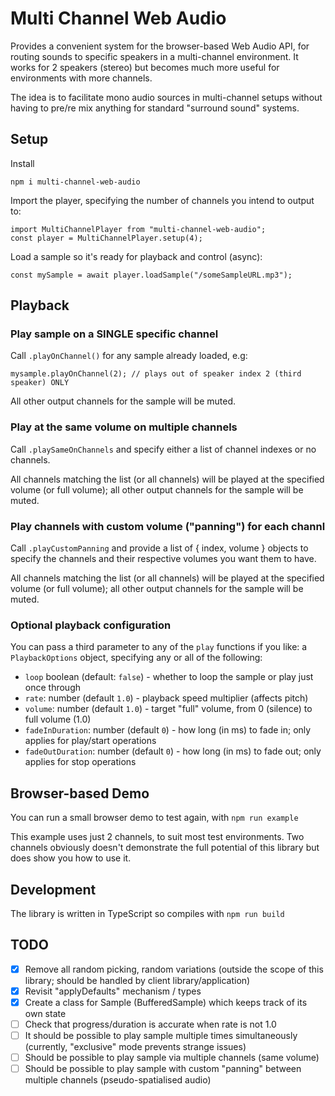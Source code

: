 # Multi Channel Web Audio

Provides a convenient system for the browser-based Web Audio API, for routing sounds to specific speakers in a multi-channel environment. It works for 2 speakers (stereo) but becomes much more useful for environments with more channels.

The idea is to facilitate mono audio sources in multi-channel setups without having to pre/re mix anything for standard "surround sound" systems.

## Setup

Install

```
npm i multi-channel-web-audio
```

Import the player, specifying the number of channels you intend to output to:

```
import MultiChannelPlayer from "multi-channel-web-audio";
const player = MultiChannelPlayer.setup(4);
```

Load a sample so it's ready for playback and control (async):

```
const mySample = await player.loadSample("/someSampleURL.mp3");
```

## Playback

### Play sample on a SINGLE specific channel

Call `.playOnChannel()` for any sample already loaded, e.g:

```
mysample.playOnChannel(2); // plays out of speaker index 2 (third speaker) ONLY
```

All other output channels for the sample will be muted.

### Play at the same volume on multiple channels

Call `.playSameOnChannels` and specify either a list of channel indexes or no channels.

All channels matching the list (or all channels) will be played at the specified volume (or full volume); all other output channels for the sample will be muted.

### Play channels with custom volume ("panning") for each channl

Call `.playCustomPanning` and provide a list of { index, volume } objects to specify the channels and their respective volumes you want them to have.

All channels matching the list (or all channels) will be played at the specified volume (or full volume); all other output channels for the sample will be muted.

### Optional playback configuration

You can pass a third parameter to any of the `play` functions if you like: a `PlaybackOptions` object, specifying any or all of the following:

- `loop` boolean (default: `false`) - whether to loop the sample or play just once through
- `rate`: number (default `1.0`) - playback speed multiplier (affects pitch)
- `volume`: number (default `1.0`) - target "full" volume, from 0 (silence) to full volume (1.0)
- `fadeInDuration`: number (default `0`) - how long (in ms) to fade in; only applies for play/start operations
- `fadeOutDuration`: number (default `0`) - how long (in ms) to fade out; only applies for stop operations

## Browser-based Demo

You can run a small browser demo to test again, with `npm run example`

This example uses just 2 channels, to suit most test environments. Two channels obviously doesn't demonstrate the full potential of this library but does show you how to use it.

## Development

The library is written in TypeScript so compiles with `npm run build`

## TODO

- [x] Remove all random picking, random variations (outside the scope of this library; should be handled by client library/application)
- [x] Revisit "applyDefaults" mechanism / types
- [x] Create a class for Sample (BufferedSample) which keeps track of its own state
- [ ] Check that progress/duration is accurate when rate is not 1.0
- [ ] It should be possible to play sample multiple times simultaneously (currently, "exclusive" mode prevents strange issues)
- [ ] Should be possible to play sample via multiple channels (same volume)
- [ ] Should be possible to play sample with custom "panning" between multiple channels (pseudo-spatialised audio)
